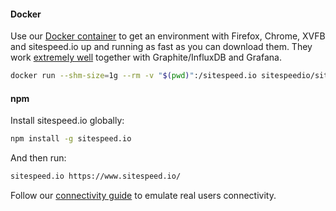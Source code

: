 
#### Docker

Use our [Docker container](https://hub.docker.com/r/sitespeedio/sitespeed.io/) to get an environment with Firefox, Chrome, XVFB and sitespeed.io up and running as fast as you can download them. They work [extremely well](({{site.baseurl}}/documentation/sitespeed.io/performance-dashboard/) ) together with Graphite/InfluxDB and Grafana.

~~~bash
docker run --shm-size=1g --rm -v "$(pwd)":/sitespeed.io sitespeedio/sitespeed.io https://www.sitespeed.io/
~~~

#### npm

Install sitespeed.io globally:

~~~bash
npm install -g sitespeed.io
~~~

And then run:

~~~bash
sitespeed.io https://www.sitespeed.io/
~~~

Follow our [connectivity guide]({{site.baseurl}}/documentation/sitespeed.io/connectivity) to emulate real users connectivity.
